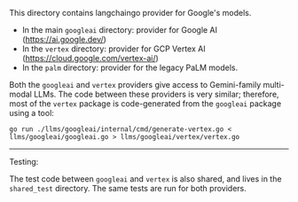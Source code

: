 This directory contains langchaingo provider for Google's models.

* In the main `googleai` directory: provider for Google AI
  (https://ai.google.dev/)
* In the `vertex` directory: provider for GCP Vertex AI
  (https://cloud.google.com/vertex-ai/)
* In the `palm` directory: provider for the legacy PaLM models.

Both the `googleai` and `vertex` providers give access to Gemini-family
multi-modal LLMs. The code between these providers is very similar; therefore,
most of the `vertex` package is code-generated from the `googleai` package using
a tool:

    go run ./llms/googleai/internal/cmd/generate-vertex.go < llms/googleai/googleai.go > llms/googleai/vertex/vertex.go

----

Testing:

The test code between `googleai` and `vertex` is also shared, and lives in
the `shared_test` directory. The same tests are run for both providers.